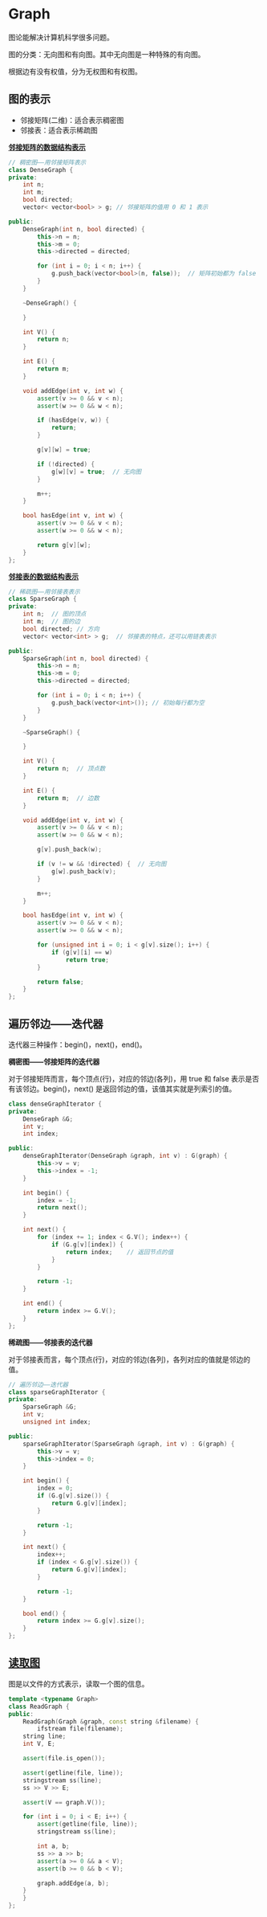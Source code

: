# Graph

图论能解决计算机科学很多问题。

图的分类：无向图和有向图。其中无向图是一种特殊的有向图。

根据边有没有权值，分为无权图和有权图。

## 图的表示

* 邻接矩阵(二维)：适合表示稠密图
* 邻接表：适合表示稀疏图

**[邻接矩阵的数据结构表示](https://github.com/steveLauwh/Data-Structures-And-Algorithms/blob/master/Graph/DenseGraph/DenseGraph.h)**
```cpp
// 稠密图——用邻接矩阵表示
class DenseGraph {
private:
    int n;
    int m;
    bool directed;
    vector< vector<bool> > g; // 邻接矩阵的值用 0 和 1 表示

public:
    DenseGraph(int n, bool directed) {
        this->n = n;
        this->m = 0;
        this->directed = directed;

        for (int i = 0; i < n; i++) {
            g.push_back(vector<bool>(n, false));  // 矩阵初始都为 false
        }
    }

    ~DenseGraph() {

    }

    int V() {
        return n;
    }

    int E() {
        return m;
    }

    void addEdge(int v, int w) {
        assert(v >= 0 && v < n);
        assert(w >= 0 && w < n);

        if (hasEdge(v, w)) {
            return;
        }

        g[v][w] = true;

        if (!directed) {
            g[w][v] = true;  // 无向图
        }

        m++;
    }

    bool hasEdge(int v, int w) {
        assert(v >= 0 && v < n);
        assert(w >= 0 && w < n);

        return g[v][w];
    }
};
```

**[邻接表的数据结构表示](https://github.com/steveLauwh/Data-Structures-And-Algorithms/blob/master/Graph/SparseGraph/SparseGraph.h)**
```cpp
// 稀疏图——用邻接表表示
class SparseGraph {
private:
    int n;  // 图的顶点
    int m;  // 图的边
    bool directed; // 方向
    vector< vector<int> > g;  // 邻接表的特点，还可以用链表表示

public:
    SparseGraph(int n, bool directed) {
        this->n = n;
        this->m = 0;
        this->directed = directed;

        for (int i = 0; i < n; i++) {
            g.push_back(vector<int>()); // 初始每行都为空
        }
    }

    ~SparseGraph() {

    }

    int V() {
        return n;  // 顶点数
    }

    int E() {
        return m;  // 边数
    }

    void addEdge(int v, int w) {
        assert(v >= 0 && v < n);
        assert(w >= 0 && w < n);

        g[v].push_back(w);

        if (v != w && !directed) {  // 无向图
            g[w].push_back(v);
        }

        m++;
    }

    bool hasEdge(int v, int w) {
        assert(v >= 0 && v < n);
        assert(w >= 0 && w < n);

        for (unsigned int i = 0; i < g[v].size(); i++) {
            if (g[v][i] == w)
                return true;
        }

        return false;
    }
};
```

## 遍历邻边——迭代器

迭代器三种操作：begin()，next()，end()。

**稠密图——邻接矩阵的迭代器**

对于邻接矩阵而言，每个顶点(行)，对应的邻边(各列)，用 true 和 false 表示是否有该邻边。begin()，next() 是返回邻边的值，该值其实就是列索引的值。

```cpp
class denseGraphIterator {
private:
    DenseGraph &G;
    int v;
    int index;

public:
    denseGraphIterator(DenseGraph &graph, int v) : G(graph) {
        this->v = v;
        this->index = -1;
    }

    int begin() {
        index = -1;
        return next();
    }

    int next() {
        for (index += 1; index < G.V(); index++) {
            if (G.g[v][index]) {
                return index;    // 返回节点的值
            }
        }

        return -1;
    }

    int end() {
        return index >= G.V();
    }
};
```

**稀疏图——邻接表的迭代器**

对于邻接表而言，每个顶点(行)，对应的邻边(各列)，各列对应的值就是邻边的值。

```cpp
// 遍历邻边——迭代器
class sparseGraphIterator {
private:
    SparseGraph &G;
    int v;
    unsigned int index;

public:
    sparseGraphIterator(SparseGraph &graph, int v) : G(graph) {
        this->v = v;
        this->index = 0;
    }

    int begin() {
        index = 0;
        if (G.g[v].size()) {
            return G.g[v][index];
        }

        return -1;
    }

    int next() {
        index++;
        if (index < G.g[v].size()) {
            return G.g[v][index];
        }

        return -1;
    }

    bool end() {
        return index >= G.g[v].size();
    }
};
```

## [读取图](https://github.com/steveLauwh/Data-Structures-And-Algorithms/tree/master/Graph/ReadGraph)

图是以文件的方式表示，读取一个图的信息。

```cpp
template <typename Graph>
class ReadGraph {
public:
    ReadGraph(Graph &graph, const string &filename) {
        ifstream file(filename);
	string line;
	int V, E;

	assert(file.is_open());

	assert(getline(file, line));
	stringstream ss(line);
	ss >> V >> E;

	assert(V == graph.V());

	for (int i = 0; i < E; i++) {
		assert(getline(file, line));
		stringstream ss(line);

		int a, b;
		ss >> a >> b;
		assert(a >= 0 && a < V);
		assert(b >= 0 && b < V);

		graph.addEdge(a, b);
	}
    }
};
```



